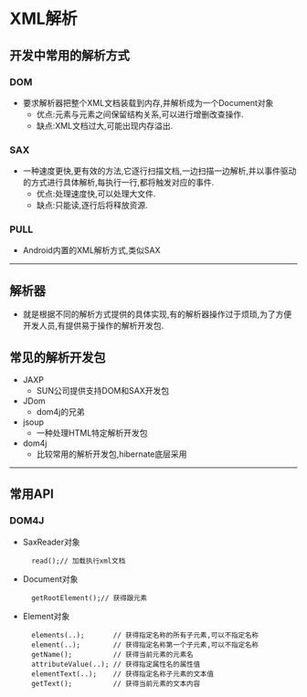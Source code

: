 # XML解析
## 开发中常用的解析方式
### DOM
- 要求解析器把整个XML文档装载到内存,并解析成为一个Document对象
    - 优点:元素与元素之间保留结构关系,可以进行增删改查操作.
    - 缺点:XML文档过大,可能出现内存溢出.
### SAX
- 一种速度更快,更有效的方法,它逐行扫描文档,一边扫描一边解析,并以事件驱动的方式进行具体解析,每执行一行,都将触发对应的事件.
    - 优点:处理速度快,可以处理大文件.
    - 缺点:只能读,逐行后将释放资源.
### PULL
- Android内置的XML解析方式,类似SAX
---
## 解析器
- 就是根据不同的解析方式提供的具体实现,有的解析器操作过于烦琐,为了方便开发人员,有提供易于操作的解析开发包.
## 常见的解析开发包
- JAXP
    - SUN公司提供支持DOM和SAX开发包
- JDom
    - dom4j的兄弟
- jsoup
    - 一种处理HTML特定解析开发包
- dom4j
    - 比较常用的解析开发包,hibernate底层采用
---
## 常用API
### DOM4J
- SaxReader对象
    >
        read();// 加载执行xml文档
- Document对象
    >
        getRootElement();// 获得跟元素
- Element对象
    >
        elements(..);       // 获得指定名称的所有子元素,可以不指定名称
        element(..);        // 获得指定名称第一个子元素,可以不指定名称
        getName();          // 获得当前元素的元素名
        attributeValue(..); // 获得指定属性名的属性值
        elementText(..);    // 获得指定名称子元素的文本值
        getText();          // 获得当前元素的文本内容